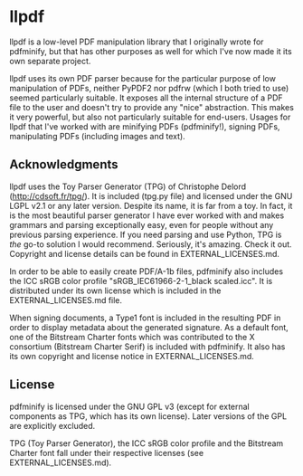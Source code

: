 # llpdf
llpdf is a low-level PDF manipulation library that I originally wrote for
pdfminify, but that has other purposes as well for which I've now made it its
own separate project.

llpdf uses its own PDF parser because for the particular purpose of low
manipulation of PDFs, neither PyPDF2 nor pdfrw (which I both tried to use)
seemed particularly suitable. It exposes all the internal structure of a PDF
file to the user and doesn't try to provide any "nice" abstraction. This makes
it very powerful, but also not particularly suitable for end-users. Usages for
llpdf that I've worked with are minifying PDFs (pdfminify!), signing PDFs,
manipulating PDFs (including images and text).

## Acknowledgments
llpdf uses the Toy Parser Generator (TPG) of Christophe Delord
(http://cdsoft.fr/tpg/). It is included (tpg.py file) and licensed under the
GNU LGPL v2.1 or any later version. Despite its name, it is far from a toy. In
fact, it is the most beautiful parser generator I have ever worked with and
makes grammars and parsing exceptionally easy, even for people without any
previous parsing experience. If you need parsing and use Python, TPG is *the*
go-to solution I would recommend. Seriously, it's amazing. Check it out.
Copyright and license details can be found in EXTERNAL_LICENSES.md.

In order to be able to easily create PDF/A-1b files, pdfminify also includes
the ICC sRGB color profile "sRGB_IEC61966-2-1_black scaled.icc". It is
distributed under its own license which is included in the EXTERNAL_LICENSES.md
file.

When signing documents, a Type1 font is included in the resulting PDF in order
to display metadata about the generated signature. As a default font, one of
the Bitstream Charter fonts which was contributed to the X consortium
(Bitstream Charter Serif) is included with pdfminify. It also has its own
copyright and license notice in EXTERNAL_LICENSES.md.

## License
pdfminify is licensed under the GNU GPL v3 (except for external components as
TPG, which has its own license). Later versions of the GPL are explicitly
excluded.

TPG (Toy Parser Generator), the ICC sRGB color profile and the Bitstream
Charter font fall under their respective licenses (see EXTERNAL_LICENSES.md).

